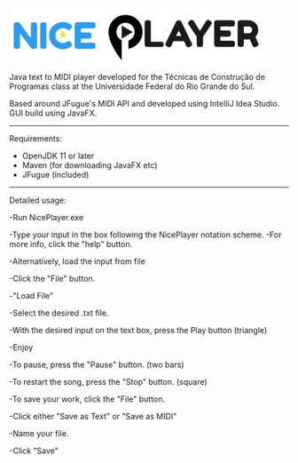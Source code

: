 ![Nice Player](src/main/resources/tcp/projeto/niceplayer/logo.png)

Java text to MIDI player developed for the Técnicas de Construção de Programas class at the Universidade Federal do Rio Grande do Sul.

Based around JFugue's MIDI API and developed using IntelliJ Idea Studio. GUI build using JavaFX.

---
Requirements:

- OpenJDK 11 or later
- Maven (for downloading JavaFX etc)
- JFugue (included)

---

Detailed usage:

-Run NicePlayer.exe

-Type your input in the box following the NicePlayer notation scheme.
-For more info, click the "help" button.


-Alternatively, load the input from file

-Click the "File" button.

-"Load File"

-Select the desired .txt file.


-With the desired input on the text box, press the Play button (triangle)

-Enjoy

-To pause, press the "Pause" button. (two bars)

-To restart the song, press the "Stop" button. (square)


-To save your work, click the "File" button.

-Click either "Save as Text" or "Save as MIDI"

-Name your file.

-Click "Save"
